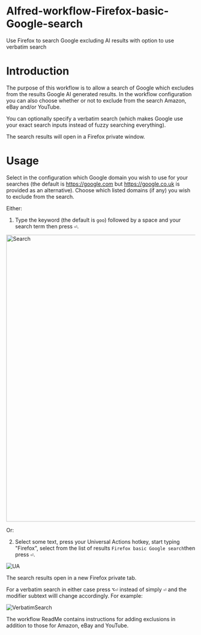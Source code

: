 # Alfred-workflow-Firefox-basic-Google-search
Use Firefox to search Google excluding AI results with option to use verbatim search

# Introduction

The purpose of this workflow is to allow a search of Google which excludes from the results Google AI generated results. In the workflow configuration you can also choose whether or not to exclude from the search Amazon, eBay and/or YouTube.

You can optionally specify a verbatim search (which makes Google use your exact search inputs instead of fuzzy searching everything).

The search results will open in a Firefox private window.

# Usage

Select in the configuration which Google domain you wish to use for your searches (the default is https://google.com but https://google.co.uk is provided as an alternative). Choose which listed domains (if any) you wish to exclude from the search.

Either:

1. Type the keyword (the default is `goo`) followed by a space and your search term then press <kbd>⏎</kbd>.

<img width="764" alt="Search" src="https://github.com/user-attachments/assets/a87a33ac-8a19-48c7-84c5-acd125f54fc2">

Or:

2. Select some text, press your Universal Actions hotkey, start typing "Firefox", select from the list of results `Firefox basic Google search`then press <kbd>⏎</kbd>.

![UA](https://github.com/user-attachments/assets/9a4485c5-228c-4a1d-ab08-f5cec69bcf53)

The search results open in a new Firefox private tab.

For a verbatim search in either case press <kbd>⌥</kbd><kbd>⏎</kbd> instead of simply <kbd>⏎</kbd> and the modifier subtext willl change accordingly. For example:

![VerbatimSearch](https://github.com/user-attachments/assets/2df74e1c-beb1-47a0-ad49-046275af82e1)

The workflow ReadMe contains instructions for adding exclusions in addition to those for Amazon, eBay and YouTube.
